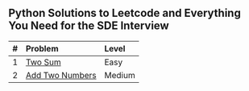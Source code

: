 ## Python Solutions to Leetcode and Everything You Need for the SDE Interview



| # | Problem | Level |
|---|:--------|:------|
| 1 | [Two Sum](https://github.com/soumasish/leetcode/blob/master/leetcode/two_sum.py) | Easy  |
| 2 | [Add Two Numbers](https://github.com/soumasish/leetcode/blob/master/leetcode/add_two_numbers.py) | Medium |

